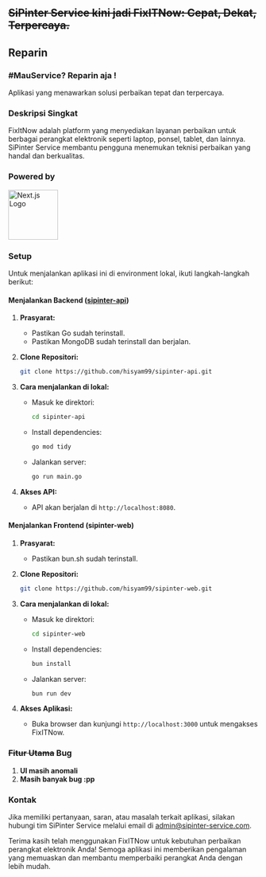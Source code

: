 ## ~~SiPinter Service kini jadi FixITNow: Cepat, Dekat, Terpercaya.~~
## Reparin
### #MauService? Reparin aja !

Aplikasi yang menawarkan solusi perbaikan tepat dan terpercaya.

### Deskripsi Singkat

FixItNow adalah platform yang menyediakan layanan perbaikan untuk berbagai perangkat elektronik seperti laptop, ponsel, tablet, dan lainnya. SiPinter Service membantu pengguna menemukan teknisi perbaikan yang handal dan berkualitas.

### Powered by

<a href="https://nextjs.org">
  <img src="https://repository-images.githubusercontent.com/693695940/7f35431e-2c4e-4e43-acc2-5585bfb9baa2" alt="Next.js Logo" width="100">
</a>

### Setup

Untuk menjalankan aplikasi ini di environment lokal, ikuti langkah-langkah berikut:

#### Menjalankan Backend ([sipinter-api](https://github.com/hisyam99/sipinter-api))

1. **Prasyarat:**
   - Pastikan Go sudah terinstall.
   - Pastikan MongoDB sudah terinstall dan berjalan.

2. **Clone Repositori:**
   ```bash
   git clone https://github.com/hisyam99/sipinter-api.git
   ```

3. **Cara menjalankan di lokal:**
   - Masuk ke direktori:
     ```bash
     cd sipinter-api
     ```
   - Install dependencies:
     ```bash
     go mod tidy
     ```
   - Jalankan server:
     ```bash
     go run main.go
     ```

4. **Akses API:**
   - API akan berjalan di `http://localhost:8080`.

#### Menjalankan Frontend (sipinter-web)

1. **Prasyarat:**
   - Pastikan bun.sh sudah terinstall.

2. **Clone Repositori:**
   ```bash
   git clone https://github.com/hisyam99/sipinter-web.git
   ```

3. **Cara menjalankan di lokal:**
   - Masuk ke direktori:
     ```bash
     cd sipinter-web
     ```
   - Install dependencies:
     ```bash
     bun install
     ```
   - Jalankan server:
     ```bash
     bun run dev
     ```

4. **Akses Aplikasi:**
   - Buka browser dan kunjungi `http://localhost:3000` untuk mengakses FixITNow.

### ~~Fitur Utama~~ Bug

1. **UI masih anomali**
2. **Masih banyak bug :pp**

### Kontak

Jika memiliki pertanyaan, saran, atau masalah terkait aplikasi, silakan hubungi tim SiPinter Service melalui email di admin@sipinter-service.com.

Terima kasih telah menggunakan FixITNow untuk kebutuhan perbaikan perangkat elektronik Anda! Semoga aplikasi ini memberikan pengalaman yang memuaskan dan membantu memperbaiki perangkat Anda dengan lebih mudah.
